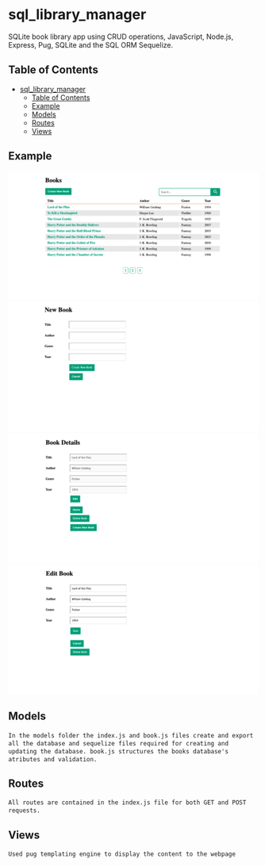 # sql_library_manager

SQLite book library app using CRUD operations, JavaScript, Node.js, Express, Pug, SQLite and the SQL ORM Sequelize.

## Table of Contents

- [sql_library_manager](#sql_library_manager)
  - [Table of Contents](#table-of-contents)
  - [Example](#example)
  - [Models](#models)
  - [Routes](#routes)
  - [Views](#views)

## Example

![Example](public/img/ss1.png)
![Example](public/img/ss2.png)
![Example](public/img/ss3.png)
![Example](public/img/ss4.png)

## Models

    In the models folder the index.js and book.js files create and export all the database and sequelize files required for creating and updating the database. book.js structures the books database's atributes and validation.

## Routes

    All routes are contained in the index.js file for both GET and POST requests.

## Views

    Used pug templating engine to display the content to the webpage
